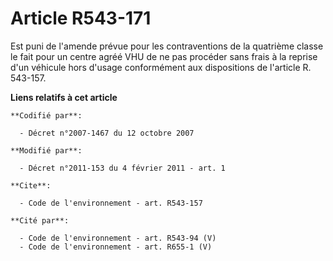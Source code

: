 # Article R543-171

Est puni de l'amende prévue pour les contraventions de la quatrième classe le fait pour un centre agréé VHU de ne pas
procéder sans frais à la reprise d'un véhicule hors d'usage conformément aux dispositions de l'article R. 543-157.

**Liens relatifs à cet article**

	**Codifié par**:

	  - Décret n°2007-1467 du 12 octobre 2007

	**Modifié par**:

	  - Décret n°2011-153 du 4 février 2011 - art. 1

	**Cite**:

	  - Code de l'environnement - art. R543-157

	**Cité par**:

	  - Code de l'environnement - art. R543-94 (V)
	  - Code de l'environnement - art. R655-1 (V)

